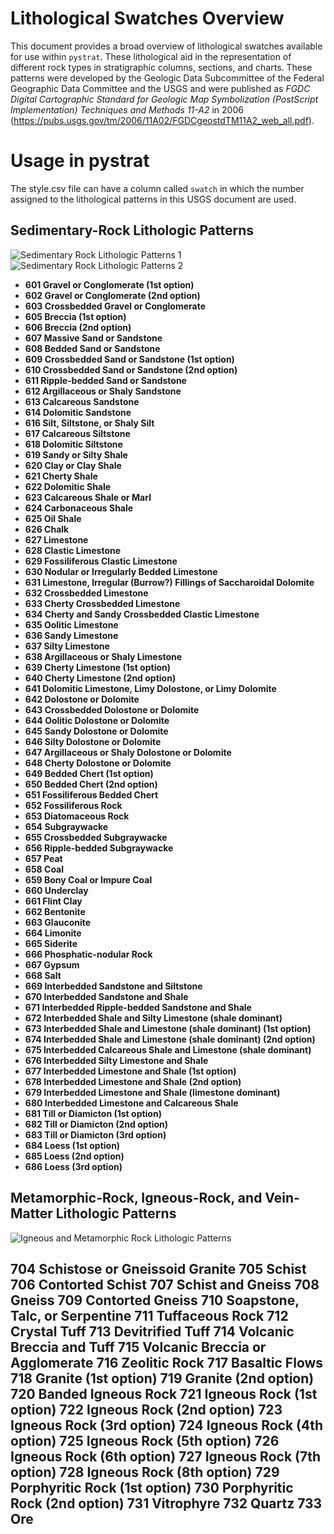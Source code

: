 # Lithological Swatches Overview

This document provides a broad overview of lithological swatches available for use within `pystrat`. These lithological aid in the representation of different rock types in stratigraphic columns, sections, and charts. These patterns were developed by the Geologic Data Subcommittee of the Federal Geographic Data Committee and the USGS and were published as *FGDC Digital Cartographic Standard for Geologic Map Symbolization (PostScript Implementation) Techniques and Methods 11-A2* in 2006 (https://pubs.usgs.gov/tm/2006/11A02/FGDCgeostdTM11A2_web_all.pdf).

# Usage in pystrat

The style.csv file can have a column called `swatch` in which the number assigned to the lithological patterns in this USGS document are used.

## Sedimentary-Rock Lithologic Patterns

![Sedimentary Rock Lithologic Patterns 1](images/swatch_sed1.png)
![Sedimentary Rock Lithologic Patterns 2](images/swatch_sed2.png)

- **601 Gravel or Conglomerate (1st option)**
- **602 Gravel or Conglomerate (2nd option)**
- **603 Crossbedded Gravel or Conglomerate**
- **605 Breccia (1st option)**
- **606 Breccia (2nd option)**
- **607 Massive Sand or Sandstone**
- **608 Bedded Sand or Sandstone**
- **609 Crossbedded Sand or Sandstone (1st option)**
- **610 Crossbedded Sand or Sandstone (2nd option)**
- **611 Ripple-bedded Sand or Sandstone**
- **612 Argillaceous or Shaly Sandstone**
- **613 Calcareous Sandstone**
- **614 Dolomitic Sandstone**
- **616 Silt, Siltstone, or Shaly Silt**
- **617 Calcareous Siltstone**
- **618 Dolomitic Siltstone**
- **619 Sandy or Silty Shale**
- **620 Clay or Clay Shale**
- **621 Cherty Shale**
- **622 Dolomitic Shale**
- **623 Calcareous Shale or Marl**
- **624 Carbonaceous Shale**
- **625 Oil Shale**
- **626 Chalk**
- **627 Limestone**
- **628 Clastic Limestone**
- **629 Fossiliferous Clastic Limestone**
- **630 Nodular or Irregularly Bedded Limestone**
- **631 Limestone, Irregular (Burrow?) Fillings of Saccharoidal Dolomite**
- **632 Crossbedded Limestone**
- **633 Cherty Crossbedded Limestone**
- **634 Cherty and Sandy Crossbedded Clastic Limestone**
- **635 Oolitic Limestone**
- **636 Sandy Limestone**
- **637 Silty Limestone**
- **638 Argillaceous or Shaly Limestone**
- **639 Cherty Limestone (1st option)**
- **640 Cherty Limestone (2nd option)**
- **641 Dolomitic Limestone, Limy Dolostone, or Limy Dolomite**
- **642 Dolostone or Dolomite**
- **643 Crossbedded Dolostone or Dolomite**
- **644 Oolitic Dolostone or Dolomite**
- **645 Sandy Dolostone or Dolomite**
- **646 Silty Dolostone or Dolomite**
- **647 Argillaceous or Shaly Dolostone or Dolomite**
- **648 Cherty Dolostone or Dolomite**
- **649 Bedded Chert (1st option)**
- **650 Bedded Chert (2nd option)**
- **651 Fossiliferous Bedded Chert**
- **652 Fossiliferous Rock**
- **653 Diatomaceous Rock**
- **654 Subgraywacke**
- **655 Crossbedded Subgraywacke**
- **656 Ripple-bedded Subgraywacke**
- **657 Peat**
- **658 Coal**
- **659 Bony Coal or Impure Coal**
- **660 Underclay**
- **661 Flint Clay**
- **662 Bentonite**
- **663 Glauconite**
- **664 Limonite**
- **665 Siderite**
- **666 Phosphatic-nodular Rock**
- **667 Gypsum**
- **668 Salt**
- **669 Interbedded Sandstone and Siltstone**
- **670 Interbedded Sandstone and Shale**
- **671 Interbedded Ripple-bedded Sandstone and Shale**
- **672 Interbedded Shale and Silty Limestone (shale dominant)**
- **673 Interbedded Shale and Limestone (shale dominant) (1st option)**
- **674 Interbedded Shale and Limestone (shale dominant) (2nd option)**
- **675 Interbedded Calcareous Shale and Limestone (shale dominant)**
- **676 Interbedded Silty Limestone and Shale**
- **677 Interbedded Limestone and Shale (1st option)**
- **678 Interbedded Limestone and Shale (2nd option)**
- **679 Interbedded Limestone and Shale (limestone dominant)**
- **680 Interbedded Limestone and Calcareous Shale**
- **681 Till or Diamicton (1st option)**
- **682 Till or Diamicton (2nd option)**
- **683 Till or Diamicton (3rd option)**
- **684 Loess (1st option)**
- **685 Loess (2nd option)**
- **686 Loess (3rd option)**

## Metamorphic-Rock, Igneous-Rock, and Vein-Matter Lithologic Patterns

![Igneous and Metamorphic Rock Lithologic Patterns](images/swatch_ign_meta.png)

**704 Schistose or Gneissoid Granite**
**705 Schist**
**706 Contorted Schist**
**707 Schist and Gneiss**
**708 Gneiss**
**709 Contorted Gneiss**
**710 Soapstone, Talc, or Serpentine**
**711 Tuffaceous Rock**
**712 Crystal Tuff**
**713 Devitrified Tuff**
**714 Volcanic Breccia and Tuff**
**715 Volcanic Breccia or Agglomerate**
**716 Zeolitic Rock**
**717 Basaltic Flows**
**718 Granite (1st option)**
**719 Granite (2nd option)**
**720 Banded Igneous Rock**
**721 Igneous Rock (1st option)**
**722 Igneous Rock (2nd option)**
**723 Igneous Rock (3rd option)**
**724 Igneous Rock (4th option)**
**725 Igneous Rock (5th option)**
**726 Igneous Rock (6th option)**
**727 Igneous Rock (7th option)**
**728 Igneous Rock (8th option)**
**729 Porphyritic Rock (1st option)**
**730 Porphyritic Rock (2nd option)**
**731 Vitrophyre**
**732 Quartz**
**733 Ore**
---
